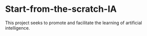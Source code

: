 # Start-from-the-scratch-IA

This project seeks to promote and facilitate the learning of artificial intelligence.


